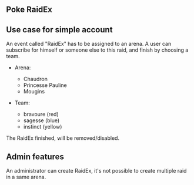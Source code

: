 ## Poke RaidEx

## Use case for simple account

An event called "RaidEx" has to be assigned to an arena. A user can subscribe for himself or someone else to this raid, and finish by choosing a team. 

- Arena:
  - Chaudron
  - Princesse Pauline
  - Mougins

- Team:
  - bravoure (red)
  - sagesse (blue)
  - instinct (yellow)

The RaidEx finished, will be removed/disabled.

## Admin features

An administrator can create RaidEx, it's not possible to create multiple raid in a same arena.
